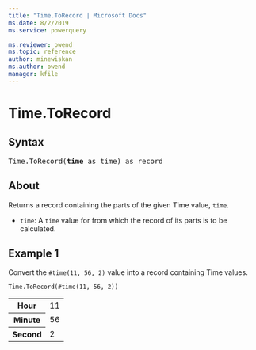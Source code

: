 ```yaml
---
title: "Time.ToRecord | Microsoft Docs"
ms.date: 8/2/2019
ms.service: powerquery

ms.reviewer: owend
ms.topic: reference
author: minewiskan
ms.author: owend
manager: kfile
---
```

# Time.ToRecord

## Syntax

<pre>
Time.ToRecord(<b>time</b> as time) as record
</pre>
  
## About  
Returns a record containing the parts of the given Time value, `time`. <ul> <li><code>time</code>: A <code>time</code> value for from which the record of its parts is to be calculated.</li> </ul>

## Example 1
Convert the `#time(11, 56, 2)` value into a record containing Time values.

```powerquery-m
Time.ToRecord(#time(11, 56, 2))
```

<table> <tr> <th>Hour</th> <td>11</td> </tr> <tr> <th>Minute</th> <td>56</td> </tr> <tr> <th>Second</th> <td>2</td> </tr> </table>
